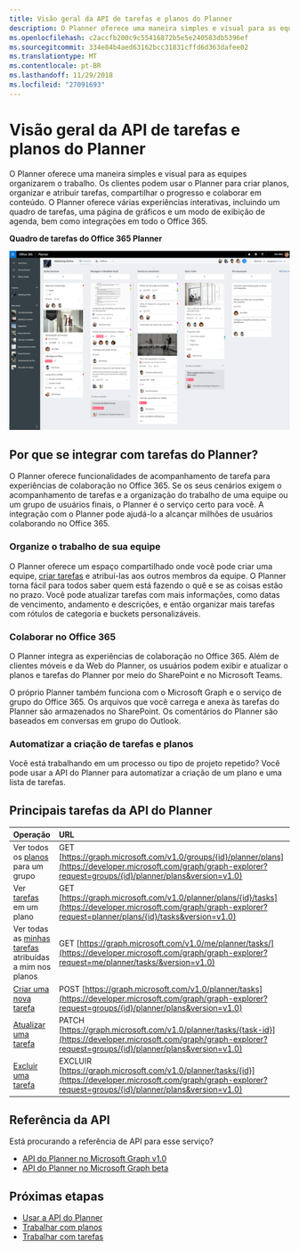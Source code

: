 ```yaml
---
title: Visão geral da API de tarefas e planos do Planner
description: O Planner oferece uma maneira simples e visual para as equipes organizarem o trabalho. Os clientes podem usar o Planner para criar planos, organizar e atribuir tarefas, compartilhar o progresso e colaborar em conteúdo.  O Planner oferece várias experiências interativas, incluindo um quadro de tarefas, uma página de gráficos e um modo de exibição de agenda, bem como integrações em todo o Office 365.
ms.openlocfilehash: c2accfb200c9c55416872b5e5e240583db5396ef
ms.sourcegitcommit: 334e84b4aed63162bcc31831cffd6d363dafee02
ms.translationtype: MT
ms.contentlocale: pt-BR
ms.lasthandoff: 11/29/2018
ms.locfileid: "27091693"
---
```

# <a name="planner-tasks-and-plans-api-overview"></a>Visão geral da API de tarefas e planos do Planner
O Planner oferece uma maneira simples e visual para as equipes organizarem o trabalho. Os clientes podem usar o Planner para criar planos, organizar e atribuir tarefas, compartilhar o progresso e colaborar em conteúdo.  O Planner oferece várias experiências interativas, incluindo um quadro de tarefas, uma página de gráficos e um modo de exibição de agenda, bem como integrações em todo o Office 365.

**Quadro de tarefas do Office 365 Planner**

![Captura de tela de um quadro de tarefas do Office 365 Planner](images/plannerboard.png "Imagem do quadro do Planner")


## <a name="why-integrate-with-planner-tasks"></a>Por que se integrar com tarefas do Planner?
O Planner oferece funcionalidades de acompanhamento de tarefa para experiências de colaboração no Office 365. Se os seus cenários exigem o acompanhamento de tarefas e a organização do trabalho de uma equipe ou um grupo de usuários finais, o Planner é o serviço certo para você. A integração com o Planner pode ajudá-lo a alcançar milhões de usuários colaborando no Office 365. 

### <a name="organize-your-teams-work"></a>Organize o trabalho de sua equipe
O Planner oferece um espaço compartilhado onde você pode criar uma equipe, [criar tarefas](/graph/api/planner-post-tasks?view=graph-rest-1.0) e atribuí-las aos outros membros da equipe. O Planner torna fácil para todos saber quem está fazendo o quê e se as coisas estão no prazo. Você pode atualizar tarefas com mais informações, como datas de vencimento, andamento e descrições, e então organizar mais tarefas com rótulos de categoria e buckets personalizáveis.   

### <a name="collaborate-across-office-365"></a>Colaborar no Office 365
O Planner integra as experiências de colaboração no Office 365. Além de clientes móveis e da Web do Planner, os usuários podem exibir e atualizar o planos e tarefas do Planner por meio do SharePoint e no Microsoft Teams.  

O próprio Planner também funciona com o Microsoft Graph e o serviço de grupo do Office 365. Os arquivos que você carrega e anexa às tarefas do Planner são armazenados no SharePoint. Os comentários do Planner são baseados em conversas em grupo do Outlook.

<!-- Add image
Note: Put an image here showing the relationship between Planner and other things
-->

### <a name="automate-the-creation-of-plans-and-tasks"></a>Automatizar a criação de tarefas e planos
Você está trabalhando em um processo ou tipo de projeto repetido? Você pode usar a API do Planner para automatizar a criação de um plano e uma lista de tarefas.  
 
## <a name="top-planner-api-tasks"></a>Principais tarefas da API do Planner

|Operação|URL|
|:--------|:--|
|Ver todos os [planos](/graph/api/resources/plannerplan?view=graph-rest-beta) para um grupo|GET [https://graph.microsoft.com/v1.0/groups/{id}/planner/plans](https://developer.microsoft.com/graph/graph-explorer?request=groups/{id}/planner/plans&version=v1.0)|
|Ver [tarefas](/graph/api/resources/plannertask?view=graph-rest-beta) em um plano|GET [https://graph.microsoft.com/v1.0/planner/plans/{id}/tasks](https://developer.microsoft.com/graph/graph-explorer?request=planner/plans/{id}/tasks&version=v1.0)|
|Ver todas as [minhas tarefas](/graph/api/planneruser-list-tasks?view=graph-rest-beta) atribuídas a mim nos planos|GET [https://graph.microsoft.com/v1.0/me/planner/tasks/](https://developer.microsoft.com/graph/graph-explorer?request=me/planner/tasks/&version=v1.0)|
|[Criar uma nova tarefa](/graph/api/planner-post-tasks?view=graph-rest-1.0)|POST [https://graph.microsoft.com/v1.0/planner/tasks](https://developer.microsoft.com/graph/graph-explorer?request=groups/{id}/planner/plans&version=v1.0)|
|[Atualizar uma tarefa](/graph/api/plannertask-update?view=graph-rest-1.0)|PATCH [https://graph.microsoft.com/v1.0/planner/tasks/{task-id}](https://developer.microsoft.com/graph/graph-explorer?request=groups/{id}/planner/plans&version=v1.0)|
|[Excluir uma tarefa](/graph/api/plannertask-delete?view=graph-rest-1.0)|EXCLUIR [https://graph.microsoft.com/v1.0/planner/tasks/{id}](https://developer.microsoft.com/graph/graph-explorer?request=groups/{id}/planner/plans&version=v1.0)|

## <a name="api-reference"></a>Referência da API
Está procurando a referência de API para esse serviço?

- [API do Planner no Microsoft Graph v1.0](/graph/api/resources/planner-overview?view=graph-rest-1.0)
- [API do Planner no Microsoft Graph beta](/graph/api/resources/planner-overview?view=graph-rest-beta)


## <a name="next-steps"></a>Próximas etapas

- [Usar a API do Planner](/graph/api/resources/planner-overview?view=graph-rest-1.0)
- [Trabalhar com planos](/graph/api/resources/planner-overview?view=graph-rest-1.0#plans)
- [Trabalhar com tarefas](/graph/api/resources/planner-overview?view=graph-rest-1.0#tasks)

